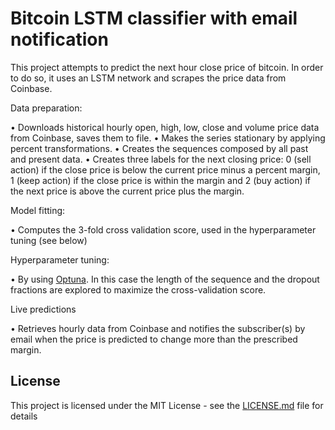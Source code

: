 # Bitcoin LSTM classifier with email notification


This project attempts to predict the next hour close price of bitcoin. In order to do so, it uses an LSTM network and scrapes the price data from Coinbase. 

Data preparation:

•	Downloads historical hourly open, high, low, close and volume price data from Coinbase, saves them to file.
•	Makes the series stationary by applying percent transformations.
•	Creates the sequences composed by all past and present data.
•	Creates three labels for the next closing price: 0 (sell action) if the close price is below the current price minus a percent margin, 1 (keep action) if the close price is within the margin and 2 (buy action) if the next price is above the current price plus the margin.

Model fitting:

•	Computes the 3-fold cross validation score, used in the hyperparameter tuning (see below)

Hyperparameter tuning:

•	By using [Optuna](https://github.com/optuna/optuna). In this case the length of the sequence and the dropout fractions are explored to maximize the cross-validation score.

Live predictions

•	Retrieves hourly data from Coinbase and notifies the subscriber(s) by email when the price is predicted to change more than the prescribed margin.


## License

This project is licensed under the MIT License - see the [LICENSE.md](LICENSE.md) file for details
